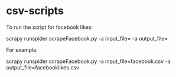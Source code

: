 # csv-scripts

To run the script for facebook likes: 

scrapy runspider scrapeFacebook.py -a input_file=<your input file> -a output_file=<your output file>

For example:

scrapy runspider scrapeFacebook.py -a input_file=facebook.csv -a output_file=facebooklikes.csv
